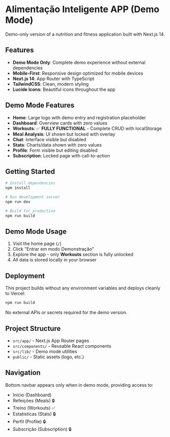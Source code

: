 # Alimentação Inteligente APP (Demo Mode)

Demo-only version of a nutrition and fitness application built with Next.js 14.

## Features

- **Demo Mode Only**: Complete demo experience without external dependencies
- **Mobile-First**: Responsive design optimized for mobile devices
- **Next.js 14**: App Router with TypeScript
- **TailwindCSS**: Clean, modern styling
- **Lucide Icons**: Beautiful icons throughout the app

## Demo Mode Features

- **Home**: Large logo with demo entry and registration placeholder
- **Dashboard**: Overview cards with zero values
- **Workouts**: ✅ **FULLY FUNCTIONAL** - Complete CRUD with localStorage
- **Meal Analysis**: UI shown but locked with overlay
- **Chat**: Interface visible but disabled
- **Stats**: Charts/data shown with zero values
- **Profile**: Form visible but editing disabled
- **Subscription**: Locked page with call-to-action

## Getting Started

```bash
# Install dependencies
npm install

# Run development server  
npm run dev

# Build for production
npm run build
```

## Demo Mode Usage

1. Visit the home page (`/`)
2. Click "Entrar em modo Demonstração"
3. Explore the app - only **Workouts** section is fully unlocked
4. All data is stored locally in your browser

## Deployment

This project builds without any environment variables and deploys cleanly to Vercel:

```bash
npm run build
```

No external APIs or secrets required for the demo version.

## Project Structure

- `src/app/` - Next.js App Router pages
- `src/components/` - Reusable React components  
- `src/lib/` - Demo mode utilities
- `public/` - Static assets (logo, etc.)

## Navigation

Bottom navbar appears only when in demo mode, providing access to:
- Início (Dashboard)
- Refeições (Meals) 🔒
- Treino (Workouts) ✅
- Estatísticas (Stats) 🔒  
- Perfil (Profile) 🔒
- Subscrição (Subscription) 🔒
